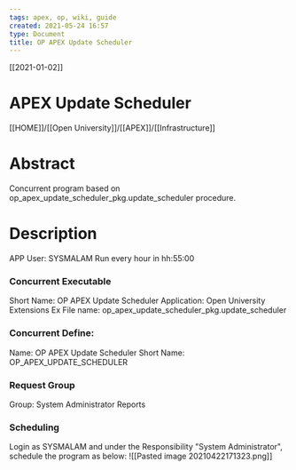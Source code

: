 ```yaml
---
tags: apex, op, wiki, guide
created: 2021-05-24 16:57
type: Document
title: OP APEX Update Scheduler
---
```


[[2021-01-02]]
#  APEX Update Scheduler


[[HOME]]/[[Open University]]/[[APEX]]/[[Infrastructure]]

# Abstract 
Concurrent program based on op\_apex\_update\_scheduler\_pkg.update\_scheduler procedure.

# Description
APP User: SYSMALAM
Run every hour in hh:55:00

### Concurrent Executable  
Short Name:  OP APEX Update Scheduler
Application:	Open University Extensions
Ex File name: 	op_apex_update_scheduler_pkg.update_scheduler

### Concurrent Define: 
 Name:  OP APEX Update Scheduler
Short Name: OP_APEX_UPDATE_SCHEDULER

### Request Group
Group: System Administrator Reports

### Scheduling 
Login as SYSMALAM and under the Responsibility "System Administrator", schedule the program as below: 
![[Pasted image 20210422171323.png]]